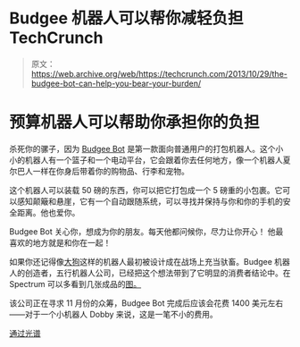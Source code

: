 # Budgee 机器人可以帮你减轻负担 TechCrunch

> 原文：<https://web.archive.org/web/https://techcrunch.com/2013/10/29/the-budgee-bot-can-help-you-bear-your-burden/>

# 预算机器人可以帮助你承担你的负担

杀死你的骡子，因为 [Budgee Bot](https://web.archive.org/web/20221007030812/http://www.5elementsrobotics.com/services/budgy-bot/) 是第一款面向普通用户的打包机器人。这个小小的机器人有一个篮子和一个电动平台，它会跟着你去任何地方，像一个机器人夏尔巴人一样在你身后带着你的购物品、行李和宠物。

这个机器人可以装载 50 磅的东西，你可以把它打包成一个 5 磅重的小包裹。它可以感知颠簸和悬崖，它有一个自动跟随系统，可以寻找并保持与你和你的手机的安全距离。他也爱你。

Budgee Bot 关心你，想成为你的朋友。每天他都问候你，尽力让你开心！
他最喜欢的地方就是和你在一起！

如果你还记得像[大狗](https://web.archive.org/web/20221007030812/https://beta.techcrunch.com/tag/Big-Dog)这样的机器人最初被设计成在战场上充当驮畜。Budgee 机器人的创造者，五行机器人公司，已经把这个想法带到了它明显的消费者结论中。在 Spectrum 可以多看到几张成品的[图。](https://web.archive.org/web/20221007030812/http://spectrum.ieee.org/automaton/robotics/home-robots/robobusiness-2013-a-robot-to-carry-your-stuff)

该公司正在寻求 11 月份的众筹，Budgee Bot 完成后应该会花费 1400 美元左右——对于一个小机器人 Dobby 来说，这是一笔不小的费用。

[通过光谱](https://web.archive.org/web/20221007030812/http://spectrum.ieee.org/automaton/robotics/home-robots/robobusiness-2013-a-robot-to-carry-your-stuff)